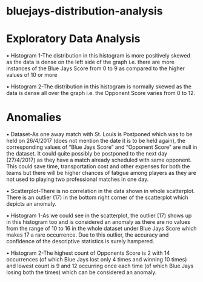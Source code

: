 # bluejays-distribution-analysis

# Exploratory Data Analysis

•	Histogram 1-The distribution in this histogram is more positively skewed as the data is dense on the left side of the graph i.e. there are more instances of the Blue Jays Score from 0 to 9 as compared to the higher values of 10 or more

•	Histogram 2-The distribution in this histogram is normally skewed as the data is dense all over the graph i.e. the Opponent Score varies from 0 to 12.

# Anomalies

•	Dataset-As one away match with St. Louis is Postponed which was to be held on 26/4/2017 (does not mention the date it is to be held again), the corresponding values of “Blue Jays Score” and “Opponent Score” are null in the dataset. It could quite possibly be postponed to the next day (27/4/2017) as they have a match already scheduled with same opponent. This could save time, transportation cost and other expenses for both the teams but there will be higher chances of fatigue among players as they are not used to playing two professional matches in one day.

•	Scatterplot-There is no correlation in the data shown in whole scatterplot. There is an outlier (17) in the bottom right corner of the scatterplot which depicts an anomaly.


•	Histogram 1-As we could see in the scatterplot, the outlier (17) shows up in this histogram too and is considered an anomaly as there are no values from the range of 10 to 16 in the whole dataset under Blue Jays Score which makes 17 a rare occurrence. Due to this outlier, the accuracy and confidence of the descriptive statistics is surely hampered.

•	Histogram 2-The highest count of Opponents Score is 2 with 14 occurrences (of which Blue Jays lost only 4 times and winning 10 times) and lowest count is 9 and 12 occurring once each time (of which Blue Jays losing both the times) which can be considered an anomaly. 
